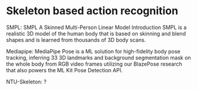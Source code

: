 # Skeleton based action recognition

SMPL: SMPL A Skinned Multi-Person Linear Model Introduction SMPL is a realistic 3D model of the human body that is based on skinning and blend shapes and is learned from thousands of 3D body scans.

Mediapipe: MediaPipe Pose is a ML solution for high-fidelity body pose tracking, inferring 33 3D landmarks and background segmentation mask on the whole body from RGB video frames utilizing our BlazePose research that also powers the ML Kit Pose Detection API.

NTU-Skeleton: ?


